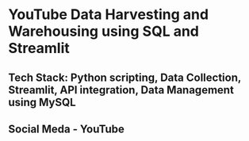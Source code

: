 # YouTube Data Harvesting and Warehousing using SQL and Streamlit

## Tech Stack: Python scripting, Data Collection, Streamlit, API integration, Data Management using MySQL

## Social Meda - YouTube
